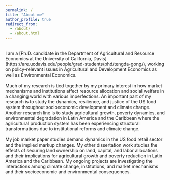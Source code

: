 ```yaml
---
permalink: /
title: "About me"
author_profile: true
redirect_from: 
  - /about/
  - /about.html
---
```


<br>
I am a [Ph.D. candidate in the Department of Agricultural and Resource Economics at the University of California, Davis](https://are.ucdavis.edu/people/grad-students/phd/tengda-gong/), working on policy-relevant issues in Agricultural and Development Economics as well as Environmental Economics. 
<br>
<br> 
Much of my research is tied together by my primary interest in how market mechanisms and institutions affect resource allocation and social welfare in a changing world with various imperfections. An important part of my research is to study the dynamics, resilience, and justice of the US food system throughout socioeconomic development and climate change. Another research line is to study agricultural growth, poverty dynamics, and environmental degradation in Latin America and the Caribbean where the agricultural production system has been experiencing structural transformations due to institutional reforms and climate change.
<br>
<br>
My job market paper studies demand dynamics in the US food retail sector and the implied markup changes. My other dissertation work studies the effects of securing land ownership on land, capital, and labor allocations and their implications for agricultural growth and poverty reduction in Latin America and the Caribbean. My ongoing projects are investigating the interactions among climate change, institutions, and market mechanisms and their socioeconomic and environmental consequences.
<br>
<br>
